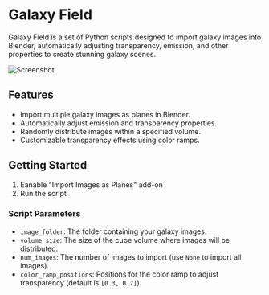 # Galaxy Field

Galaxy Field is a set of Python scripts designed to import galaxy images into Blender, automatically adjusting transparency, emission, and other properties to create stunning galaxy scenes.

![Screenshot](https://github.com/yuzheng-cosmos/galaxy_field/assets/7397493/63efd189-35e0-4f5c-aa5c-6e56ee6ee9e9)

## Features

- Import multiple galaxy images as planes in Blender.
- Automatically adjust emission and transparency properties.
- Randomly distribute images within a specified volume.
- Customizable transparency effects using color ramps.

## Getting Started

1. Eanable "Import Images as Planes" add-on
2. Run the script


### Script Parameters

- `image_folder`: The folder containing your galaxy images.
- `volume_size`: The size of the cube volume where images will be distributed.
- `num_images`: The number of images to import (use `None` to import all images).
- `color_ramp_positions`: Positions for the color ramp to adjust transparency (default is `[0.3, 0.7]`).



